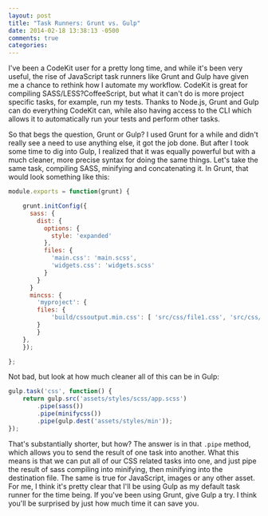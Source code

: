 ```yaml
---
layout: post
title: "Task Runners: Grunt vs. Gulp"
date: 2014-02-18 13:38:13 -0500
comments: true
categories: 
---
```


I've been a CodeKit user for a pretty long time, and while it's been very useful, the rise of JavaScript task runners like
Grunt and Gulp have given me a chance to rethink how I automate my workflow. CodeKit is great for compiling SASS/LESS?CoffeeScript,
but what it can't do is more project specific tasks, for example, run my tests. Thanks to Node.js, Grunt and Gulp can do everything
CodeKit can, while also having access to the CLI which allows it to automatically run your tests and perform other tasks. 

So that begs the question, Grunt or Gulp? I used Grunt for a while and didn't really see a need to use anything else, it got the
job done. But after I took some time to dig into Gulp, I realized that it was equally powerful but with a much cleaner, more precise
syntax for doing the same things. Let's take the same task, compiling SASS, minifying and concatenating it. In Grunt, that would look
something like this:
``` javascript
module.exports = function(grunt) {

	grunt.initConfig({
	  sass: {
	    dist: {
	      options: {
	        style: 'expanded'
	      },
	      files: {
	        'main.css': 'main.scss',
	        'widgets.css': 'widgets.scss'
	      }
	    }
	  }
	  mincss: {
   		'myproject': {
      	files: {
        	'build/cssoutput.min.css': [ 'src/css/file1.css', 'src/css/file2.css' ]
      	}
    	}
  	},
	});

};
```
Not bad, but look at how much cleaner all of this can be in Gulp:
``` javascript
gulp.task('css', function() {
	return gulp.src('assets/styles/scss/app.scss')
		.pipe(sass())
		.pipe(minifycss())
		.pipe(gulp.dest('assets/styles/min'));
});
```
That's substantially shorter, but how? The answer is in that `.pipe` method, which allows you to send the result of one task into another. 
What this means is that we can put all of our CSS related tasks into one, and just pipe the result of sass compiling into minifying, then minifying
into the destination file. The same is true for JavaScript, images or any other asset. For me, I think it's pretty clear that I'll be using Gulp
as my default task runner for the time being. If you've been using Grunt, give Gulp a try. I think you'll be surprised by just how much time it can 
save you.


